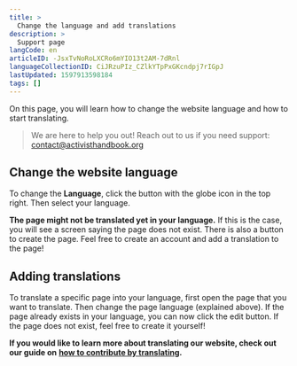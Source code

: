 ```yaml
---
title: >
  Change the language and add translations
description: >
  Support page
langCode: en
articleID: -JsxTvNoRoLXCRo6mYIO13t2AM-7dRnl
languageCollectionID: CiJRzuPIz_CZlkYTpPxGKcndpj7rIGpJ
lastUpdated: 1597913598184
tags: []
---
```


On this page, you will learn how to change the website language and how to start translating.

> We are here to help you out! Reach out to us if you need support: [contact@activisthandbook.org](mailto:contact@activisthandbook.org)

## Change the website language

To change the **Language**, click the button with the globe icon in the top right. Then select your language.

**The page might not be translated yet in your language.** If this is the case, you will see a screen saying the page does not exist. There is also a button to create the page. Feel free to create an account and add a translation to the page!

## Adding translations

To translate a specific page into your language, first open the page that you want to translate. Then change the page language (explained above). If the page already exists in your language, you can now click the edit button. If the page does not exist, feel free to create it yourself!

**If you would like to learn more about translating our website, check out our guide on** [**how to contribute by translating**](/support/localisation/translate)**.**